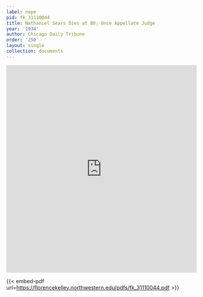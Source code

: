 ```yaml
---
label: nope
pid: fk_31110044
title: Nathaniel Sears Dies at 80; Once Appellate Judge
year: '1934'
author: Chicago Daily Tribune
order: '250'
layout: single
collection: documents
---
```

<iframe src="https://northwestern.app.box.com/embed/s/wwdigad4xfsflkdvasbjyhxqme3obhzs?sortColumn=date&view=list" width="100%" height="550" frameborder="0" allowfullscreen webkitallowfullscreen msallowfullscreen></iframe>


{{< embed-pdf url=https://florencekelley.northwestern.edu/pdfs/fk_31110044.pdf >}}